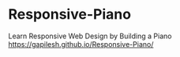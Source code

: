 # Responsive-Piano

Learn Responsive Web Design by Building a Piano
https://gapilesh.github.io/Responsive-Piano/

